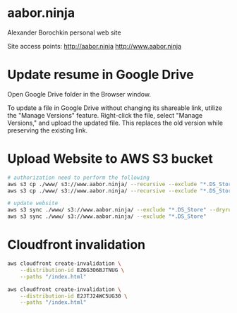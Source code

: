# aabor.ninja
Alexander Borochkin personal web site

Site access points:
http://aabor.ninja
http://www.aabor.ninja

# Update resume in Google Drive
Open Google Drive folder in the Browser window.

To update a file in Google Drive without changing its shareable link, utilize the "Manage Versions" feature. Right-click the file, select "Manage Versions," and upload the updated file. This replaces the old version while preserving the existing link.

# Upload Website to AWS S3 bucket

```sh
# authorization need to perform the following
aws s3 cp ./www/ s3://www.aabor.ninja/ --recursive --exclude "*.DS_Store" --dryrun
aws s3 cp ./www/ s3://www.aabor.ninja/ --recursive --exclude "*.DS_Store"

# update website
aws s3 sync ./www/ s3://www.aabor.ninja/ --exclude "*.DS_Store" --dryrun
aws s3 sync ./www/ s3://www.aabor.ninja/ --exclude "*.DS_Store"
``` 

# Cloudfront invalidation

```sh
aws cloudfront create-invalidation \
    --distribution-id EZ6G3O6BJTNUG \
    --paths "/index.html"

aws cloudfront create-invalidation \
    --distribution-id E2JTJ24WC5UG30 \
    --paths "/index.html"
```
